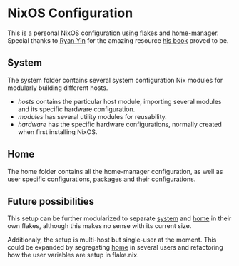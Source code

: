 # NixOS Configuration
This is a personal NixOS configuration using [flakes](https://wiki.nixos.org/wiki/Flakes) and [home-manager](https://github.com/nix-community/home-manager). Special thanks to [Ryan Yin](https://github.com/ryan4yin) for the amazing resource [his book](https://nixos-and-flakes.thiscute.world/) proved to be.

## System
The system folder contains several system configuration Nix modules for modularly building different hosts.
- *hosts* contains the particular host module, importing several modules and its specific hardware configuration.
- *modules* has several utility modules for reusability.
- *hardware* has the specific hardware configurations, normally created when first installing NixOS.

## Home
The home folder contains all the home-manager configuration, as well as user specific configurations, packages and their configurations.

## Future possibilities
This setup can be further modularized to separate [system](#System) and [home](#Home) in their own flakes, although this makes no sense with its current size. 

Additionaly, the setup is multi-host but single-user at the moment. This could be expanded by segregating [home](#Home) in several users and refactoring how the user variables are setup in flake.nix.
